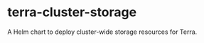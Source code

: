 terra-cluster-storage
=====================

A Helm chart to deploy cluster-wide storage resources for Terra.





